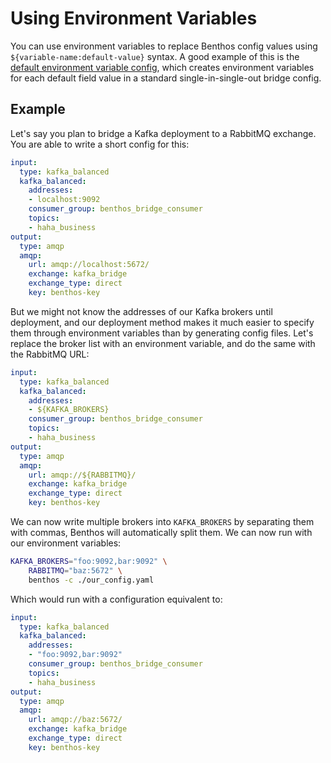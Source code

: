 Using Environment Variables
===========================

You can use environment variables to replace Benthos config values using
`${variable-name:default-value}` syntax. A good example of this is the
[default environment variable config](../../config/env/default.yaml), which
creates environment variables for each default field value in a standard
single-in-single-out bridge config.

## Example

Let's say you plan to bridge a Kafka deployment to a RabbitMQ exchange. You are
able to write a short config for this:

``` yaml
input:
  type: kafka_balanced
  kafka_balanced:
    addresses:
    - localhost:9092
    consumer_group: benthos_bridge_consumer
    topics:
    - haha_business
output:
  type: amqp
  amqp:
    url: amqp://localhost:5672/
    exchange: kafka_bridge
    exchange_type: direct
    key: benthos-key
```

But we might not know the addresses of our Kafka brokers until deployment, and
our deployment method makes it much easier to specify them through environment
variables than by generating config files. Let's replace the broker list with
an environment variable, and do the same with the RabbitMQ URL:

``` yaml
input:
  type: kafka_balanced
  kafka_balanced:
    addresses:
    - ${KAFKA_BROKERS}
    consumer_group: benthos_bridge_consumer
    topics:
    - haha_business
output:
  type: amqp
  amqp:
    url: amqp://${RABBITMQ}/
    exchange: kafka_bridge
    exchange_type: direct
    key: benthos-key
```

We can now write multiple brokers into `KAFKA_BROKERS` by separating them with
commas, Benthos will automatically split them. We can now run with our
environment variables:

``` sh
KAFKA_BROKERS="foo:9092,bar:9092" \
	RABBITMQ="baz:5672" \
	benthos -c ./our_config.yaml
```

Which would run with a configuration equivalent to:

``` yaml
input:
  type: kafka_balanced
  kafka_balanced:
    addresses:
    - "foo:9092,bar:9092"
    consumer_group: benthos_bridge_consumer
    topics:
    - haha_business
output:
  type: amqp
  amqp:
    url: amqp://baz:5672/
    exchange: kafka_bridge
    exchange_type: direct
    key: benthos-key
```
